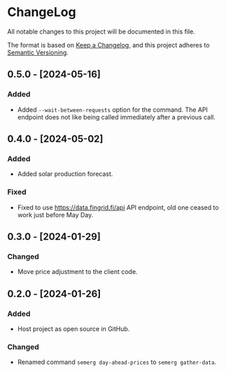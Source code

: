 # ChangeLog

All notable changes to this project will be documented in this file.

The format is based on [Keep a Changelog](https://keepachangelog.com/en/1.0.0/),
and this project adheres to [Semantic Versioning](https://semver.org/spec/v2.0.0.html).

## 0.5.0 - [2024-05-16]

### Added

- Added `--wait-between-requests` option for the command. The API endpoint does not like being called immediately after a previous call.

## 0.4.0 - [2024-05-02]

### Added

- Added solar production forecast.

### Fixed

- Fixed to use https://data.fingrid.fi/api API endpoint, old one ceased to work just before May Day.

## 0.3.0 - [2024-01-29]

### Changed

- Move price adjustment to the client code.

## 0.2.0 - [2024-01-26]

### Added

- Host project as open source in GitHub.

### Changed

- Renamed command `semerg day-ahead-prices` to `semerg gather-data`.
